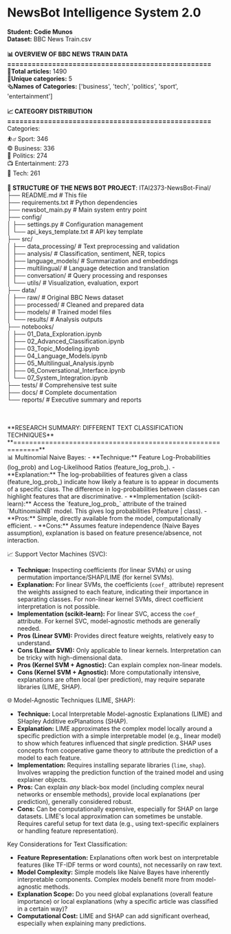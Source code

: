 # NewsBot Intelligence System 2.0 
**Student: Codie Munos**
<br />**Dataset:** BBC News Train.csv 
<br />
<br />**📊 OVERVIEW OF BBC NEWS TRAIN DATA**
<br />**==================================================**
<br />📰**Total articles:** 1490
<br />🧠**Unique categories:** 5
<br />🗞️**Names of Categories:** ['business', 'tech', 'politics', 'sport', 'entertainment']
<br />
<br />**📈 CATEGORY DISTRIBUTION**
<br />**==================================================**
<br />Categories:
<br />⛹️‍♂️ Sport:            346
<br />©️ Business:         336
<br />💼 Politics:        274
<br />📺 Entertainment:    273
<br />📱 Tech:             261
<br /> 
<br /> **🤖 STRUCTURE OF THE NEWS BOT PROJECT**:
ITAI2373-NewsBot-Final/
<br />├── README.md                    # This file
<br />├── requirements.txt             # Python dependencies
<br />├── newsbot_main.py             # Main system entry point
<br />├── config/
<br />│   ├── settings.py             # Configuration management
<br />│   └── api_keys_template.txt   # API key template
<br />├── src/
<br />│   ├── data_processing/        # Text preprocessing and validation
<br />│   ├── analysis/               # Classification, sentiment, NER, topics
<br />│   ├── language_models/        # Summarization and embeddings
<br />│   ├── multilingual/           # Language detection and translation
<br />│   ├── conversation/           # Query processing and responses
<br />│   └── utils/                  # Visualization, evaluation, export
<br />├── data/
<br />│   ├── raw/                    # Original BBC News dataset
<br />│   ├── processed/              # Cleaned and prepared data
<br />│   ├── models/                 # Trained model files
<br />│   └── results/                # Analysis outputs
<br />├── notebooks/
<br />│   ├── 01_Data_Exploration.ipynb
<br />│   ├── 02_Advanced_Classification.ipynb
<br />│   ├── 03_Topic_Modeling.ipynb
<br />│   ├── 04_Language_Models.ipynb
<br />│   ├── 05_Multilingual_Analysis.ipynb
<br />│   ├── 06_Conversational_Interface.ipynb
<br />│   └── 07_System_Integration.ipynb
<br />├── tests/                      # Comprehensive test suite
<br />├── docs/                       # Complete documentation
<br />└── reports/                    # Executive summary and reports



<br />
<br />**RESEARCH SUMMARY: DIFFERENT TEXT CLASSIFICATION TECHNIQUES**
<br />**============================================================**
<br />📊 Multinomial Naive Bayes:
- **Technique:** Feature Log-Probabilities (log_prob) and Log-Likelihood Ratios (feature_log_prob_).
- **Explanation:** The log-probabilities of features given a class (feature_log_prob_) indicate how likely a feature is to appear in documents of a specific class. The difference in log-probabilities between classes can highlight features that are discriminative.
- **Implementation (scikit-learn):** Access the `feature_log_prob_` attribute of the trained `MultinomialNB` model. This gives log probabilities P(feature | class).
- **Pros:** Simple, directly available from the model, computationally efficient.
- **Cons:** Assumes feature independence (Naive Bayes assumption), explanation is based on feature presence/absence, not interaction.

📈 Support Vector Machines (SVC):
- **Technique:** Inspecting coefficients (for linear SVMs) or using permutation importance/SHAP/LIME (for kernel SVMs).
- **Explanation:** For linear SVMs, the coefficients (`coef_` attribute) represent the weights assigned to each feature, indicating their importance in separating classes. For non-linear kernel SVMs, direct coefficient interpretation is not possible.
- **Implementation (scikit-learn):** For linear SVC, access the `coef_` attribute. For kernel SVC, model-agnostic methods are generally needed.
- **Pros (Linear SVM):** Provides direct feature weights, relatively easy to understand.
- **Cons (Linear SVM):** Only applicable to linear kernels. Interpretation can be tricky with high-dimensional data.
- **Pros (Kernel SVM + Agnostic):** Can explain complex non-linear models.
- **Cons (Kernel SVM + Agnostic):** More computationally intensive, explanations are often local (per prediction), may require separate libraries (LIME, SHAP).

🌐 Model-Agnostic Techniques (LIME, SHAP):
- **Technique:** Local Interpretable Model-agnostic Explanations (LIME) and SHapley Additive exPlanations (SHAP).
- **Explanation:** LIME approximates the complex model locally around a specific prediction with a simple interpretable model (e.g., linear model) to show which features influenced that *single* prediction. SHAP uses concepts from cooperative game theory to attribute the prediction of a model to each feature.
- **Implementation:** Requires installing separate libraries (`lime`, `shap`). Involves wrapping the prediction function of the trained model and using explainer objects.
- **Pros:** Can explain *any* black-box model (including complex neural networks or ensemble methods), provide local explanations (per prediction), generally considered robust.
- **Cons:** Can be computationally expensive, especially for SHAP on large datasets. LIME's local approximation can sometimes be unstable. Requires careful setup for text data (e.g., using text-specific explainers or handling feature representation).

Key Considerations for Text Classification:
- **Feature Representation:** Explanations often work best on interpretable features (like TF-IDF terms or word counts), not necessarily on raw text.
- **Model Complexity:** Simple models like Naive Bayes have inherently interpretable components. Complex models benefit more from model-agnostic methods.
- **Explanation Scope:** Do you need global explanations (overall feature importance) or local explanations (why a specific article was classified in a certain way)?
- **Computational Cost:** LIME and SHAP can add significant overhead, especially when explaining many predictions.
